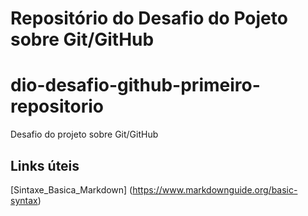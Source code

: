 # Repositório do Desafio do Pojeto sobre Git/GitHub
# dio-desafio-github-primeiro-repositorio

Desafio do projeto sobre Git/GitHub

## Links úteis
[Sintaxe_Basica_Markdown] (https://www.markdownguide.org/basic-syntax)
